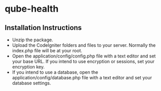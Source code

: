 # qube-health
Installation Instructions
---
* Unzip the package.
* Upload the CodeIgniter folders and files to your server. Normally the index.php file will be at your root.
* Open the application/config/config.php file with a text editor and set your base URL. If you intend to use encryption or sessions, set your encryption key.
* If you intend to use a database, open the application/config/database.php file with a text editor and set your database settings.
